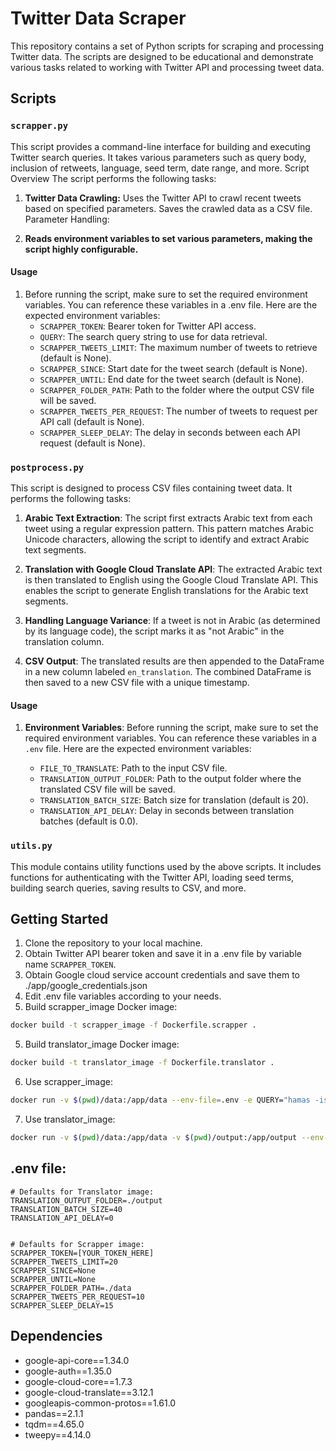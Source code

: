 # Twitter Data Scraper

This repository contains a set of Python scripts for scraping and processing Twitter data. The scripts are designed to be educational and demonstrate various tasks related to working with Twitter API and processing tweet data.

## Scripts

### `scrapper.py`

This script provides a command-line interface for building and executing Twitter search queries. It takes various parameters such as query body, inclusion of retweets, language, seed term, date range, and more.
Script Overview
The script performs the following tasks:

1. **Twitter Data Crawling:** Uses the Twitter API to crawl recent tweets based on specified parameters.
Saves the crawled data as a CSV file.
Parameter Handling:

2. **Reads environment variables to set various parameters, making the script highly configurable.**

#### Usage
1. Before running the script, make sure to set the required environment variables. You can reference these variables in a .env file. Here are the expected environment variables:
    - `SCRAPPER_TOKEN`: Bearer token for Twitter API access.
    -  `QUERY`: The search query string to use for data retrieval.
    -  `SCRAPPER_TWEETS_LIMIT`: The maximum number of tweets to retrieve (default is None).
    - `SCRAPPER_SINCE`: Start date for the tweet search (default is None).
    - `SCRAPPER_UNTIL`: End date for the tweet search (default is None).
    - `SCRAPPER_FOLDER_PATH`: Path to the folder where the output CSV file will be saved.
    - `SCRAPPER_TWEETS_PER_REQUEST`: The number of tweets to request per API call (default is None).
    - `SCRAPPER_SLEEP_DELAY`: The delay in seconds between each API request (default is None).

### `postprocess.py`

This script is designed to process CSV files containing tweet data. It performs the following tasks:

1. **Arabic Text Extraction**: The script first extracts Arabic text from each tweet using a regular expression pattern. This pattern matches Arabic Unicode characters, allowing the script to identify and extract Arabic text segments.

2. **Translation with Google Cloud Translate API**: The extracted Arabic text is then translated to English using the Google Cloud Translate API. This enables the script to generate English translations for the Arabic text segments.

3. **Handling Language Variance**: If a tweet is not in Arabic (as determined by its language code), the script marks it as "not Arabic" in the translation column.

4. **CSV Output**: The translated results are then appended to the DataFrame in a new column labeled `en_translation`. The combined DataFrame is then saved to a new CSV file with a unique timestamp.

#### Usage

1. **Environment Variables**: Before running the script, make sure to set the required environment variables. You can reference these variables in a `.env` file. Here are the expected environment variables:

    - `FILE_TO_TRANSLATE`: Path to the input CSV file.
   - `TRANSLATION_OUTPUT_FOLDER`: Path to the output folder where the translated CSV file will be saved.
   - `TRANSLATION_BATCH_SIZE`: Batch size for translation (default is 20).
   - `TRANSLATION_API_DELAY`: Delay in seconds between translation batches (default is 0.0).



### `utils.py`

This module contains utility functions used by the above scripts. It includes functions for authenticating with the Twitter API, loading seed terms, building search queries, saving results to CSV, and more.

## Getting Started

1. Clone the repository to your local machine.
2. Obtain Twitter API bearer token and save it in a .env file by variable name  `SCRAPPER_TOKEN`.
3. Obtain Google cloud service account credentials and save them to ./app/google_credentials.json
3. Edit .env file variables according to your needs.
4. Build scrapper_image Docker image:
```bash
docker build -t scrapper_image -f Dockerfile.scrapper .
```
5. Build translator_image Docker image:
```bash
docker build -t translator_image -f Dockerfile.translator .
```
6. Use scrapper_image:
```bash
docker run -v $(pwd)/data:/app/data --env-file=.env -e QUERY="hamas -is:retweet  lang:en" scrapper_image

```
7. Use translator_image:

```bash
docker run -v $(pwd)/data:/app/data -v $(pwd)/output:/app/output --env-file=.env -e FILE_TO_TRANSLATE=data/20231020_230726.csv translator_image

```
## .env file:

```env
# Defaults for Translator image:
TRANSLATION_OUTPUT_FOLDER=./output
TRANSLATION_BATCH_SIZE=40
TRANSLATION_API_DELAY=0


# Defaults for Scrapper image:
SCRAPPER_TOKEN=[YOUR_TOKEN_HERE]
SCRAPPER_TWEETS_LIMIT=20
SCRAPPER_SINCE=None
SCRAPPER_UNTIL=None
SCRAPPER_FOLDER_PATH=./data
SCRAPPER_TWEETS_PER_REQUEST=10
SCRAPPER_SLEEP_DELAY=15
```

## Dependencies

- google-api-core==1.34.0
- google-auth==1.35.0
- google-cloud-core==1.7.3
- google-cloud-translate==3.12.1
- googleapis-common-protos==1.61.0
- pandas==2.1.1
- tqdm==4.65.0
- tweepy==4.14.0

